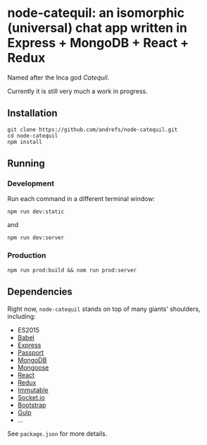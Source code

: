 # node-catequil: an isomorphic (universal) chat app written in Express + MongoDB + React + Redux

Named after the Inca god _Catequil_.

Currently it is still very much a work in progress.

## Installation

    git clone https://github.com/andrefs/node-catequil.git
    cd node-catequil
    npm install

## Running

### Development

Run each command in a different terminal window:

    npm run dev:static

and

    npm run dev:server

### Production

    npm run prod:build && nom run prod:server

## Dependencies

Right now, `node-catequil` stands on top of many giants' shoulders,
including:

* ES2015
* [Babel](https://babeljs.io/)
* [Express](http://expressjs.com/)
* [Passport](http://passportjs.org/)
* [MongoDB](https://www.mongodb.org/)
* [Mongoose](http://mongoosejs.com/)
* [React](https://facebook.github.io/react/)
* [Redux](http://redux.js.org/)
* [Immutable](https://facebook.github.io/immutable-js/)
* [Socket.io](http://socket.io/)
* [Bootstrap](http://getbootstrap.com/)
* [Gulp](http://gulpjs.com/)
* ...

See `package.json` for more details.

